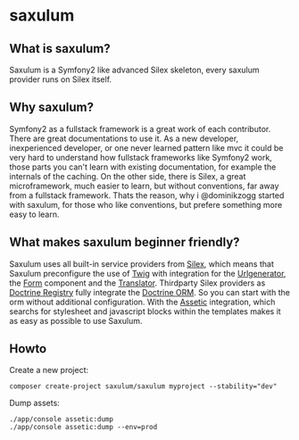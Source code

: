 saxulum
=======

What is saxulum?
----------------

Saxulum is a Symfony2 like advanced Silex skeleton, every saxulum provider runs on Silex itself.

Why saxulum?
------------

Symfony2 as a fullstack framework is a great work of each contributor. There are great documentations to use it.
As a new developer, inexperienced developer, or one never learned pattern like mvc it could be very hard to understand
how fullstack frameworks like Symfony2 work, those parts you can't learn with existing documentation, for example
the internals of the caching. On the other side, there is Silex, a great microframework, much easier to learn, but
without conventions, far away from a fullstack framework. Thats the reason, why i @dominikzogg started with saxulum,
for those who like conventions, but prefere something more easy to learn.

What makes saxulum beginner friendly?
-------------------------------------

Saxulum uses all built-in service providers from [Silex][1], which means that Saxulum preconfigure the use of [Twig][2]
with integration for the [Urlgenerator][3], the [Form][4] component and the [Translator][5]. Thirdparty Silex providers
as [Doctrine Registry][6] fully integrate the [Doctrine ORM][7]. So you can start with the orm without additional configuration.
With the [Assetic][8] integration, which searchs for stylesheet and javascript blocks within the templates makes it as easy as possible to use Saxulum.

Howto
-----

Create a new project:

```
composer create-project saxulum/saxulum myproject --stability="dev"
```

Dump assets:

```
./app/console assetic:dump
./app/console assetic:dump --env=prod
```

[1]: http://silex.sensiolabs.org/documentation
[2]: http://silex.sensiolabs.org/doc/providers/twig.html
[3]: http://silex.sensiolabs.org/doc/providers/url_generator.html
[4]: http://silex.sensiolabs.org/doc/providers/form.html
[5]: http://silex.sensiolabs.org/doc/providers/translation.html
[6]: https://github.com/dominikzogg/doctrine-orm-manager-registry-provider
[7]: http://www.doctrine-project.org/projects/orm.html
[8]: https://github.com/kriswallsmith/assetic
